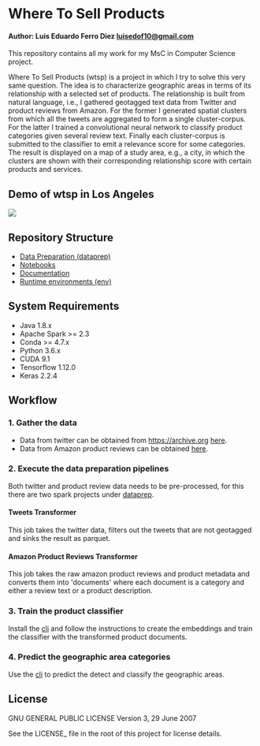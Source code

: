# Where To Sell Products
#### Author: Luis Eduardo Ferro Diez <a href="mailto:luisedof10@gmail.com">luisedof10@gmail.com</a>

This repository contains all my work for my MsC in Computer Science project.

Where To Sell Products (wtsp) is a project in which I try to solve this very same question. The idea is to characterize geographic areas in terms of its relationship with a selected set of products. The relationship is built from natural language, i.e., I gathered geotagged text data from Twitter and product reviews from Amazon. For the former I generated spatial clusters from which all the tweets are aggregated to form a single cluster-corpus. For the latter I trained a convolutional neural network to classify product categories given several review text. Finally each cluster-corpus is submitted to the classifier to emit a relevance score for some categories. The result is displayed on a map of a study area, e.g., a city, in which the clusters are shown with their corresponding relationship score with certain products and services.

## Demo of wtsp in Los Angeles
![](./media/wtsp-demo.gif)

## Repository Structure
* [Data Preparation (dataprep)](dataprep/)
* [Notebooks](notebooks/)
* [Documentation](documentation/)
* [Runtime environments (env)](env/)

## System Requirements
* Java 1.8.x
* Apache Spark >= 2.3
* Conda >= 4.7.x
* Python 3.6.x
* CUDA 9.1
* Tensorflow 1.12.0
* Keras 2.2.4

## Workflow
### 1. Gather the data
* Data from twitter can be obtained from https://archive.org <a href="https://archive.org/details/twitterstream&tab=collection">here</a>.
* Data from Amazon product reviews can be obtained <a href="http://jmcauley.ucsd.edu/data/amazon/">here</a>.

### 2. Execute the data preparation pipelines
Both twitter and product review data needs to be pre-processed, for this there are two spark projects under [dataprep](dataprep/).
#### Tweets Transformer
This job takes the twitter data, filters out the tweets that are not geotagged and sinks the result as parquet.
#### Amazon Product Reviews Transformer
This job takes the raw amazon product reviews and product metadata and converts them into 'documents' where each document is a category and either a review text or a product description.

### 3. Train the product classifier
Install the [cli](cli/) and follow the instructions to create the embeddings and train the classifier with the transformed product documents.

### 4. Predict the geographic area categories
Use the [cli](cli/) to predict the detect and classify the geographic
areas.

## License

GNU GENERAL PUBLIC LICENSE
Version 3, 29 June 2007

See the LICENSE_ file in the root of this project for license details.
